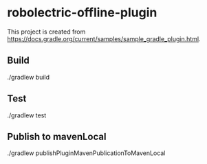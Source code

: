 # robolectric-offline-plugin

This project is created from https://docs.gradle.org/current/samples/sample_gradle_plugin.html.

## Build

./gradlew build

## Test

./gradlew test

## Publish to mavenLocal

./gradlew publishPluginMavenPublicationToMavenLocal
